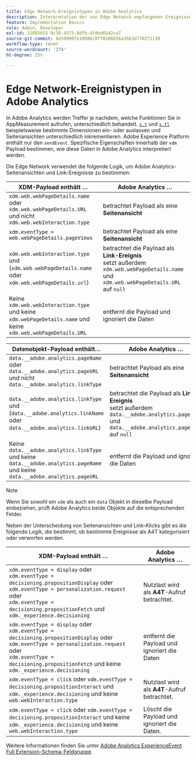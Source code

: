 ```yaml
---
title: Edge Network-Ereignistypen in Adobe Analytics
description: Interpretation der von Edge Network empfangenen Ereignisse durch Adobe Analytics
feature: Implementation Basics
role: Admin, Developer
exl-id: 31085025-9c38-4375-8dfb-4fded6542ca7
source-git-commit: 6e500007e10086c0ff8108856a3563d7702f1130
workflow-type: tm+mt
source-wordcount: '274'
ht-degree: 25%

---
```


# Edge Network-Ereignistypen in Adobe Analytics

In Adobe Analytics werden Treffer je nachdem, welche Funktionen Sie in AppMeasurement aufrufen, unterschiedlich behandelt. [`s.t`](/help/implement/vars/functions/t-method.md) und [`s.tl`](/help/implement/vars/functions/tl-method.md) beispielsweise bestimmte Dimensionen ein- oder auslassen und Seitenansichten unterschiedlich inkrementieren. Adobe Experience Platform enthält nur den `sendEvent`. Spezifische Eigenschaften innerhalb der `xdm` Payload bestimmen, wie diese Daten in Adobe Analytics interpretiert werden.

Die Edge Network verwendet die folgende Logik, um Adobe Analytics-Seitenansichten und Link-Ereignisse zu bestimmen:

| XDM-Payload enthält … | Adobe Analytics … |
|---|---|
| `xdm.web.webPageDetails.name` oder `xdm.web.webPageDetails.URL` und nicht `xdm.web.webInteraction.type` | betrachtet Payload als eine **Seitenansicht** |
| `xdm.eventType = web.webPageDetails.pageViews` | betrachtet Payload als eine **Seitenansicht** |
| `xdm.web.webInteraction.type` und (`xdm.web.webPageDetails.name` oder `xdm.web.webPageDetails.url`) | betrachtet die Payload als **Link-Ereignis** <br/>setzt außerdem `xdm.web.webPageDetails.name` und `xdm.web.webPageDetails.URL` auf `null` |
| Keine `xdm.web.webInteraction.type` und keine `xdm.webPageDetails.name` und keine `xdm.web.webPageDetails.URL` | entfernt die Payload und ignoriert die Daten |

| Datenobjekt-Payload enthält… | Adobe Analytics … |
|---|---|
| `data.__adobe.analytics.pageName` oder `data.__adobe.analytics.pageURL` und nicht `data.__adobe.analytics.linkType` | betrachtet Payload als eine **Seitenansicht** |
| `data.__adobe.analytics.linkType` und (`data.__adobe.analytics.linkName` oder `data.__adobe.analytics.linkURL`) | betrachtet die Payload als **Link-Ereignis** <br/>setzt außerdem `data.__adobe.analytics.pageName` und `data.__adobe.analytics.pageURL` auf `null` |
| Keine `data.__adobe.analytics.linkType` und keine `data.__adobe.analytics.pageName` und keine `data.__adobe.analytics.pageURL` | entfernt die Payload und ignoriert die Daten |

>[!NOTE]
>
>Wenn Sie sowohl ein `xdm` als auch ein `data` Objekt in dieselbe Payload einbeziehen, prüft Adobe Analytics beide Objekte auf die entsprechenden Felder.

Neben der Unterscheidung von Seitenansichten und Link-Klicks gibt es die folgende Logik, die bestimmt, ob bestimmte Ereignisse als A4T kategorisiert oder verworfen werden.

| XDM-Payload enthält … | Adobe Analytics … |
|---|---|
| `xdm.eventType = display` oder <br/>`xdm.eventType = decisioning.propositionDisplay` oder <br/>`xdm.eventType = personalization.request` oder <br/>`xdm.eventType = decisioning.propositionFetch` und `xdm._experience.decisioning` | Nutzlast wird als **A4T**-Aufruf betrachtet. |
| `xdm.eventType = display` oder <br/>`xdm.eventType = decisioning.propositionDisplay` oder <br/>`xdm.eventType = personalization.request` oder <br/>`xdm.eventType = decisioning.propositionFetch` und keine `xdm._experience.decisioning` | entfernt die Payload und ignoriert die Daten |
| `xdm.eventType = click` oder `xdm.eventType = decisioning.propositionInteract` und `xdm._experience.decisioning` und keine `web.webInteraction.type` | Nutzlast wird als **A4T**-Aufruf betrachtet. |
| `xdm.eventType = click` oder `xdm.eventType = decisioning.propositionInteract` und keine `xdm._experience.decisioning` und keine `web.webInteraction.type` | Löscht die Payload und ignoriert die Daten. |

Weitere Informationen finden Sie unter [Adobe Analytics ExperienceEvent Full Extension-Schema-Feldgruppe](https://experienceleague.adobe.com/en/docs/experience-platform/xdm/field-groups/event/analytics-full-extension).
